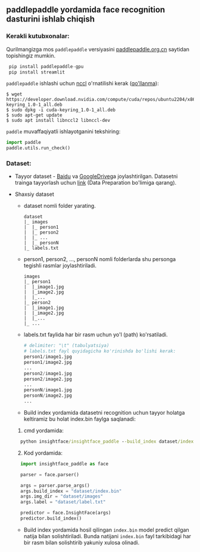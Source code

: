 ## paddlepaddle yordamida face recognition dasturini ishlab chiqish

### **Kerakli kutubxonalar:**
Qurilmangizga mos ```paddlepaddle``` versiyasini [paddlepaddle.org.cn](https://www.paddlepaddle.org.cn/en/install/quick?docurl=/documentation/docs/en/install/pip/linux-pip_en.html) saytidan topishingiz mumkin.
```python
 pip install paddlepaddle-gpu
 pip install streamlit
```

```paddlepaddle``` ishlashi uchun [nccl](https://developer.nvidia.com/nccl/nccl-download) o'rnatilishi kerak ([qo'llanma](https://docs.nvidia.com/deeplearning/nccl/install-guide/index.html)):

```shell
$ wget https://developer.download.nvidia.com/compute/cuda/repos/ubuntu2204/x86_64/cuda-keyring_1.0-1_all.deb
$ sudo dpkg -i cuda-keyring_1.0-1_all.deb
$ sudo apt-get update
$ sudo apt install libnccl2 libnccl-dev
```

```paddle``` muvaffaqiyatli ishlayotganini tekshiring:

```python
import paddle
paddle.utils.run_check()
```

### **Dataset:**
* Tayyor dataset - [Baidu](https://github.com/deepinsight/insightface/tree/master/recognition/_datasets_) va [GoogleDrive](https://github.com/deepinsight/insightface/tree/master/recognition/_datasets_)ga joylashtirilgan.
  Datasetni trainga tayyorlash uchun [link](https://github.com/deepinsight/insightface/tree/master/recognition/arcface_paddle#3-data-preparation) (Data Preparation bo'limiga qarang).

* Shaxsiy dataset
   - dataset nomli folder yarating.
  
     ```console
     dataset
     |_ images
     |  |_ person1
     |  |_ person2
     |  |_ ...
     |  |_ personN
     |_ labels.txt
     ```
     
   - person1, person2, ..., personN nomli folderlarda shu personga tegishli rasmlar joylashtiriladi.
  
     ```console
     images
     |_ person1
     |  |_image1.jpg
     |  |_image2.jpg
     |  |_...
     |_ person2
     |  |_image1.jpg
     |  |_image2.jpg
     |  |_...
     |_ ...
     ```
     
   - labels.txt faylida har bir rasm uchun yo'l (path) ko'rsatiladi.
  
     ```python
     # delimiter: "\t" (tabulyatsiya)
     # labels.txt fayl quyidagicha ko'rinishda bo'lishi kerak:
     person1/image1.jpg
     person1/image2.jpg
     ...
     person2/image1.jpg
     person2/image2.jpg
     ...
     personN/image1.jpg
     personN/image2.jpg
     ...
     ```
  
    - Build index yordamida datasetni recognition uchun tayyor holatga keltiramiz bu holat index.bin faylga saqlanadi:
    1. cmd yordamida:
    ```cmd
      python insightface/insightface_paddle --build_index dataset/index.bin --img_dir dataset/images --label dataset/label.txt
    ```

    2. Kod yordamida:
    ```python
      import insightface_paddle as face
    
      parser = face.parser()
    
      args = parser.parse_args()
      args.build_index = "dataset/index.bin"
      args.img_dir = "dataset/images"
      args.label = "dataset/label.txt"
    
      predictor = face.InsightFace(args)
      predictor.build_index()
    ```
    
    - Build index yordamida hosil qilingan ```index.bin``` model predict qilgan natija bilan solishtiriladi. Bunda natijani ```index.bin``` fayl tarkibidagi har bir rasm bilan solishtirib yakuniy xulosa olinadi.
